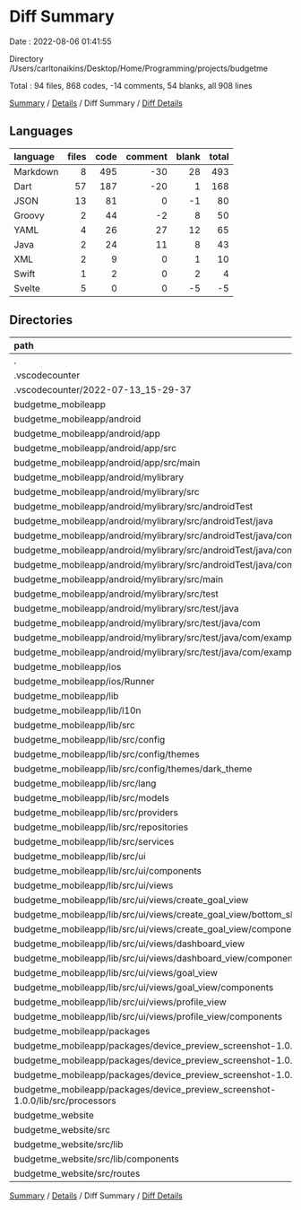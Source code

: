 # Diff Summary

Date : 2022-08-06 01:41:55

Directory /Users/carltonaikins/Desktop/Home/Programming/projects/budgetme

Total : 94 files,  868 codes, -14 comments, 54 blanks, all 908 lines

[Summary](results.md) / [Details](details.md) / Diff Summary / [Diff Details](diff-details.md)

## Languages
| language | files | code | comment | blank | total |
| :--- | ---: | ---: | ---: | ---: | ---: |
| Markdown | 8 | 495 | -30 | 28 | 493 |
| Dart | 57 | 187 | -20 | 1 | 168 |
| JSON | 13 | 81 | 0 | -1 | 80 |
| Groovy | 2 | 44 | -2 | 8 | 50 |
| YAML | 4 | 26 | 27 | 12 | 65 |
| Java | 2 | 24 | 11 | 8 | 43 |
| XML | 2 | 9 | 0 | 1 | 10 |
| Swift | 1 | 2 | 0 | 2 | 4 |
| Svelte | 5 | 0 | 0 | -5 | -5 |

## Directories
| path | files | code | comment | blank | total |
| :--- | ---: | ---: | ---: | ---: | ---: |
| . | 94 | 868 | -14 | 54 | 908 |
| .vscodecounter | 5 | 462 | 0 | 26 | 488 |
| .vscodecounter/2022-07-13_15-29-37 | 5 | 462 | 0 | 26 | 488 |
| budgetme_mobileapp | 82 | 405 | 16 | 53 | 474 |
| budgetme_mobileapp/android | 7 | 113 | 9 | 17 | 139 |
| budgetme_mobileapp/android/app | 3 | 56 | -2 | 2 | 56 |
| budgetme_mobileapp/android/app/src | 1 | 5 | 0 | 0 | 5 |
| budgetme_mobileapp/android/app/src/main | 1 | 5 | 0 | 0 | 5 |
| budgetme_mobileapp/android/mylibrary | 4 | 57 | 11 | 15 | 83 |
| budgetme_mobileapp/android/mylibrary/src | 3 | 28 | 11 | 9 | 48 |
| budgetme_mobileapp/android/mylibrary/src/androidTest | 1 | 15 | 6 | 5 | 26 |
| budgetme_mobileapp/android/mylibrary/src/androidTest/java | 1 | 15 | 6 | 5 | 26 |
| budgetme_mobileapp/android/mylibrary/src/androidTest/java/com | 1 | 15 | 6 | 5 | 26 |
| budgetme_mobileapp/android/mylibrary/src/androidTest/java/com/example | 1 | 15 | 6 | 5 | 26 |
| budgetme_mobileapp/android/mylibrary/src/androidTest/java/com/example/mylibrary | 1 | 15 | 6 | 5 | 26 |
| budgetme_mobileapp/android/mylibrary/src/main | 1 | 4 | 0 | 1 | 5 |
| budgetme_mobileapp/android/mylibrary/src/test | 1 | 9 | 5 | 3 | 17 |
| budgetme_mobileapp/android/mylibrary/src/test/java | 1 | 9 | 5 | 3 | 17 |
| budgetme_mobileapp/android/mylibrary/src/test/java/com | 1 | 9 | 5 | 3 | 17 |
| budgetme_mobileapp/android/mylibrary/src/test/java/com/example | 1 | 9 | 5 | 3 | 17 |
| budgetme_mobileapp/android/mylibrary/src/test/java/com/example/mylibrary | 1 | 9 | 5 | 3 | 17 |
| budgetme_mobileapp/ios | 1 | 2 | 0 | 2 | 4 |
| budgetme_mobileapp/ios/Runner | 1 | 2 | 0 | 2 | 4 |
| budgetme_mobileapp/lib | 63 | 88 | -54 | -22 | 12 |
| budgetme_mobileapp/lib/l10n | 37 | -192 | -122 | -95 | -409 |
| budgetme_mobileapp/lib/src | 25 | 286 | 63 | 71 | 420 |
| budgetme_mobileapp/lib/src/config | 3 | 47 | 9 | 6 | 62 |
| budgetme_mobileapp/lib/src/config/themes | 1 | 1 | 0 | 0 | 1 |
| budgetme_mobileapp/lib/src/config/themes/dark_theme | 1 | 1 | 0 | 0 | 1 |
| budgetme_mobileapp/lib/src/lang | 1 | 4 | 0 | 1 | 5 |
| budgetme_mobileapp/lib/src/models | 1 | 14 | 0 | 1 | 15 |
| budgetme_mobileapp/lib/src/providers | 2 | 10 | 17 | 6 | 33 |
| budgetme_mobileapp/lib/src/repositories | 1 | 15 | 2 | 10 | 27 |
| budgetme_mobileapp/lib/src/services | 1 | 22 | 19 | 6 | 47 |
| budgetme_mobileapp/lib/src/ui | 16 | 174 | 16 | 41 | 231 |
| budgetme_mobileapp/lib/src/ui/components | 3 | 244 | 30 | 32 | 306 |
| budgetme_mobileapp/lib/src/ui/views | 13 | -70 | -14 | 9 | -75 |
| budgetme_mobileapp/lib/src/ui/views/create_goal_view | 4 | 28 | 2 | 5 | 35 |
| budgetme_mobileapp/lib/src/ui/views/create_goal_view/bottom_sheet_views | 2 | 42 | 2 | 6 | 50 |
| budgetme_mobileapp/lib/src/ui/views/create_goal_view/components | 1 | 0 | 0 | -1 | -1 |
| budgetme_mobileapp/lib/src/ui/views/dashboard_view | 3 | -1 | 0 | -2 | -3 |
| budgetme_mobileapp/lib/src/ui/views/dashboard_view/components | 2 | 2 | 0 | 0 | 2 |
| budgetme_mobileapp/lib/src/ui/views/goal_view | 4 | -91 | -16 | 6 | -101 |
| budgetme_mobileapp/lib/src/ui/views/goal_view/components | 4 | -91 | -16 | 6 | -101 |
| budgetme_mobileapp/lib/src/ui/views/profile_view | 2 | -6 | 0 | 0 | -6 |
| budgetme_mobileapp/lib/src/ui/views/profile_view/components | 1 | -8 | 0 | 0 | -8 |
| budgetme_mobileapp/packages | 9 | 193 | 36 | 50 | 279 |
| budgetme_mobileapp/packages/device_preview_screenshot-1.0.0 | 9 | 193 | 36 | 50 | 279 |
| budgetme_mobileapp/packages/device_preview_screenshot-1.0.0/lib | 5 | 143 | 34 | 22 | 199 |
| budgetme_mobileapp/packages/device_preview_screenshot-1.0.0/lib/src | 4 | 137 | 34 | 18 | 189 |
| budgetme_mobileapp/packages/device_preview_screenshot-1.0.0/lib/src/processors | 3 | 49 | 6 | 10 | 65 |
| budgetme_website | 6 | -28 | 0 | -26 | -54 |
| budgetme_website/src | 5 | 0 | 0 | -5 | -5 |
| budgetme_website/src/lib | 1 | 0 | 0 | -1 | -1 |
| budgetme_website/src/lib/components | 1 | 0 | 0 | -1 | -1 |
| budgetme_website/src/routes | 4 | 0 | 0 | -4 | -4 |

[Summary](results.md) / [Details](details.md) / Diff Summary / [Diff Details](diff-details.md)